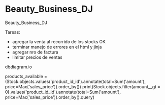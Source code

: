 # Beauty_Business_DJ
Beauty_Business_DJ

Tareas:

* agregar la venta al recorrido de los stocks OK
* terminar manejo de errores en el html y jinja
* agregar nro de factura
* limitar precios de ventas

dbdiagram.io


products_available = (Stock.objects.values('product_id_id').annotate(total=Sum('amount'), price=Max('sales_price')).order_by())
    print(Stock.objects.filter(amount__gt = 0).values('product_id_id').annotate(total=Sum('amount'), price=Max('sales_price')).order_by().query)